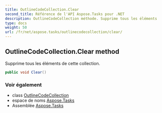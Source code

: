 ```yaml
---
title: OutlineCodeCollection.Clear
second_title: Référence de l'API Aspose.Tasks pour .NET
description: OutlineCodeCollection méthode. Supprime tous les éléments de cette collection.
type: docs
weight: 50
url: /fr/net/aspose.tasks/outlinecodecollection/clear/
---
```

## OutlineCodeCollection.Clear method

Supprime tous les éléments de cette collection.

```csharp
public void Clear()
```

### Voir également

* class [OutlineCodeCollection](../)
* espace de noms [Aspose.Tasks](../../outlinecodecollection/)
* Assemblée [Aspose.Tasks](../../../)


